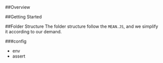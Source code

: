 ##Overview


##Getting Started

##Folder Structure
The folder structure follow the `MEAN.JS`, and we simplify it according to our demand.

###config
- env
- assert

